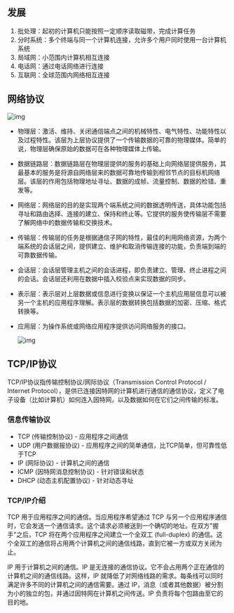 ## 发展

1. 批处理：起初的计算机只能按照一定顺序读取磁带，完成计算任务
2. 分时系统：多个终端与同一个计算机连接，允许多个用户同时使用一台计算机系统
3. 局域网：小范围内计算机相互连接
4. 电话网：通过电话网络进行连接
5. 互联网：全球范围内网络相互连接

## 网络协议

![img](https://i.loli.net/2021/08/11/mCPXtM6aBWIjAiH.jpg)

- 物理层：激活、维持、关闭通信端点之间的机械特性、电气特性、功能特性以及过程特性。该层为上层协议提供了一个传输数据的可靠的物理媒体。简单的说，物理层确保原始的数据可在各种物理媒体上传输。

- 数据链路层：数据链路层在物理层提供的服务的基础上向网络层提供服务，其最基本的服务是将源自网络层来的数据可靠地传输到相邻节点的目标机网络层。该层的作用包括物理地址寻址、数据的成帧、流量控制、数据的检错、重发等。

- 网络层：网络层的目的是实现两个端系统之间的数据透明传送，具体功能包括寻址和路由选择、连接的建立、保持和终止等。它提供的服务使传输层不需要了解网络中的数据传输和交换技术。

- 传输层：传输层的任务是根据通信子网的特性，最佳的利用网络资源，为两个端系统的会话层之间，提供建立、维护和取消传输连接的功能，负责端到端的可靠数据传输。

- 会话层：会话层管理主机之间的会话进程，即负责建立、管理、终止进程之间的会话。会话层还利用在数据中插入校验点来实现数据的同步。

- 表示层：表示层对上层数据或信息进行变换以保证一个主机应用层信息可以被另一个主机的应用程序理解。表示层的数据转换包括数据的加密、压缩、格式转换等。

- 应用层：为操作系统或网络应用程序提供访问网络服务的接口。

  ![img](https://i.loli.net/2021/08/11/pyqrm6UNSsCP8kl.gif)

## TCP/IP协议

TCP/IP协议指传输控制协议/网际协议（Transmission Control Protocol / Internet Protocol），是供已连接因特网的计算机进行通信的通信协议，定义了电子设备（比如计算机）如何连入因特网，以及数据如何在它们之间传输的标准。

### 信息传输协议

- TCP (传输控制协议) - 应用程序之间通信
- UDP (用户数据报协议) - 应用程序之间的简单通信，比TCP简单，但可靠性低于TCP
- IP (网际协议) - 计算机之间的通信
- ICMP (因特网消息控制协议) - 针对错误和状态
- DHCP (动态主机配置协议) - 针对动态寻址

### TCP/IP介绍

TCP 用于应用程序之间的通信。当应用程序希望通过 TCP 与另一个应用程序通信时，它会发送一个通信请求。这个请求必须被送到一个确切的地址。在双方"握手"之后，TCP 将在两个应用程序之间建立一个全双工 (full-duplex) 的通信。这个全双工的通信将占用两个计算机之间的通信线路，直到它被一方或双方关闭为止。

IP 用于计算机之间的通信。IP 是无连接的通信协议。它不会占用两个正在通信的计算机之间的通信线路。这样，IP 就降低了对网络线路的需求。每条线可以同时满足许多不同的计算机之间的通信需要。通过 IP，消息（或者其他数据）被分割为小的独立的包，并通过因特网在计算机之间传送。IP 负责将每个包路由至它的目的地。
